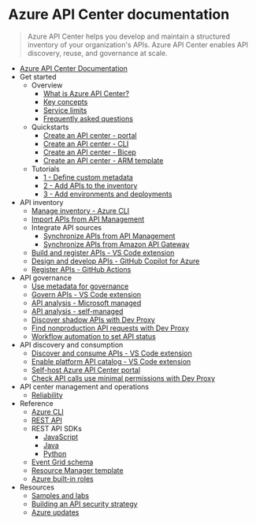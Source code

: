 # Azure API Center documentation
> Azure API Center helps you develop and maintain a structured inventory of your organization's APIs. Azure API Center enables API discovery, reuse, and governance at scale.
  - [Azure API Center Documentation](https://learn.microsoft.com/en-us/azure/api-center/)
  - Get started
    - Overview
      - [What is Azure API Center?](https://learn.microsoft.com/en-us/azure/api-center/overview)
      - [Key concepts](https://learn.microsoft.com/en-us/azure/api-center/key-concepts)
      - [Service limits](https://learn.microsoft.com/en-us/azure/azure-resource-manager/management/azure-subscription-service-limits?toc=/azure/api-center/toc.json&bc=/azure/api-center/breadcrumb/toc.json)
      - [Frequently asked questions](https://learn.microsoft.com/en-us/azure/api-center/frequently-asked-questions.yml)
    - Quickstarts
      - [Create an API center - portal](https://learn.microsoft.com/en-us/azure/api-center/set-up-api-center)
      - [Create an API center - CLI](https://learn.microsoft.com/en-us/azure/api-center/set-up-api-center-azure-cli)
      - [Create an API center - Bicep](https://learn.microsoft.com/en-us/azure/api-center/set-up-api-center-bicep)
      - [Create an API center - ARM template](https://learn.microsoft.com/en-us/azure/api-center/set-up-api-center-arm-template)
    - Tutorials
      - [1 - Define custom metadata](https://learn.microsoft.com/en-us/azure/api-center/add-metadata-properties)
      - [2 - Add APIs to the inventory](https://learn.microsoft.com/en-us/azure/api-center/register-apis)
      - [3 - Add environments and deployments](https://learn.microsoft.com/en-us/azure/api-center/configure-environments-deployments)
  - API inventory
    - [Manage inventory - Azure CLI](https://learn.microsoft.com/en-us/azure/api-center/manage-apis-azure-cli)
    - [Import APIs from API Management](https://learn.microsoft.com/en-us/azure/api-center/import-api-management-apis)
    - Integrate API sources
      - [Synchronize APIs from API Management](https://learn.microsoft.com/en-us/azure/api-center/synchronize-api-management-apis)
      - [Synchronize APIs from Amazon API Gateway](https://learn.microsoft.com/en-us/azure/api-center/synchronize-aws-gateway-apis)
    - [Build and register APIs - VS Code extension](https://learn.microsoft.com/en-us/azure/api-center/build-register-apis-vscode-extension)
    - [Design and develop  APIs - GitHub Copilot for Azure](https://learn.microsoft.com/en-us/azure/api-center/design-api-github-copilot-azure)
    - [Register APIs - GitHub Actions](https://learn.microsoft.com/en-us/azure/api-center/register-apis-github-actions)
  - API governance
    - [Use metadata for governance](https://learn.microsoft.com/en-us/azure/api-center/metadata)
    - [Govern APIs - VS Code extension](https://learn.microsoft.com/en-us/azure/api-center/govern-apis-vscode-extension)
    - [API analysis - Microsoft managed](https://learn.microsoft.com/en-us/azure/api-center/enable-managed-api-analysis-linting)
    - [API analysis - self-managed](https://learn.microsoft.com/en-us/azure/api-center/enable-api-analysis-linting)
    - [Discover shadow APIs with Dev Proxy](https://learn.microsoft.com/en-us/azure/api-center/discover-shadow-apis-dev-proxy)
    - [Find nonproduction API requests with Dev Proxy](https://learn.microsoft.com/en-us/azure/api-center/find-nonproduction-api-requests-dev-proxy)
    - [Workflow automation to set API status](https://learn.microsoft.com/en-us/azure/api-center/set-up-notification-workflow)
  - API discovery and consumption
    - [Discover and consume APIs - VS Code extension](https://learn.microsoft.com/en-us/azure/api-center/discover-apis-vscode-extension)
    - [Enable platform API catalog - VS Code extension](https://learn.microsoft.com/en-us/azure/api-center/enable-platform-api-catalog-vscode-extension)
    - [Self-host Azure API Center portal](https://learn.microsoft.com/en-us/azure/api-center/enable-api-center-portal)
    - [Check API calls use minimal permissions with Dev Proxy](https://learn.microsoft.com/en-us/azure/api-center/check-minimal-api-permissions-dev-proxy)
  - API center management and operations
    - [Reliability](https://learn.microsoft.com/en-us/azure/reliability/reliability-api-center?toc=/azure/api-center/toc.json&bc=/azure/api-center/breadcrumb/toc.json)
  - Reference
    - [Azure CLI](https://learn.microsoft.com/cli/azure/apic)
    - [REST API](https://learn.microsoft.com/rest/api/apicenter/)
    - REST API SDKs
      - [JavaScript](https://learn.microsoft.com/javascript/api/overview/azure/apicenter)
      - [Java](https://learn.microsoft.com/java/api/overview/azure/apicenter)
      - [Python](https://pypi.org/project/azure-mgmt-apicenter)
    - [Event Grid schema](https://learn.microsoft.com/en-us/azure/event-grid/event-schema-api-center?toc=/azure/api-center/toc.json&bc=/azure/api-center/breadcrumb/toc.json)
    - [Resource Manager template](https://learn.microsoft.com/azure/templates/microsoft.apicenter/allversions)
    - [Azure built-in roles](https://learn.microsoft.com/en-us/azure/role-based-access-control/built-in-roles?toc=/azure/api-center/toc.json&bc=/azure/api-center/breadcrumb/toc.json)
  - Resources
    - [Samples and labs](https://learn.microsoft.com/en-us/azure/api-center/resources)
    - [Building an API security strategy](https://aka.ms/API-Security-EBook)
    - [Azure updates](https://aka.ms/apic/updates)
